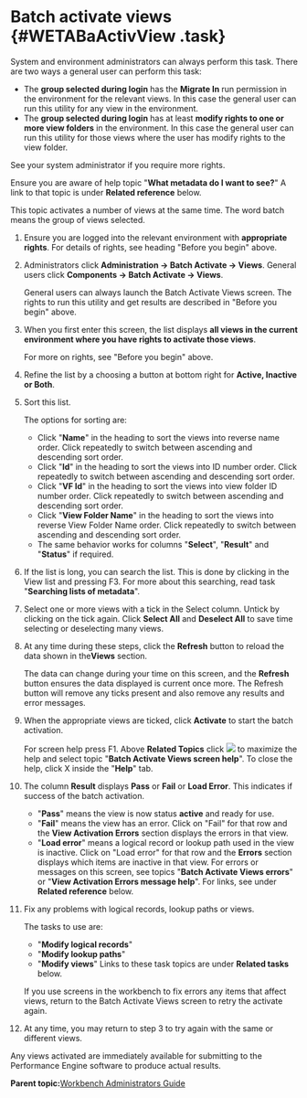 # Batch activate views {#WETABaActivView .task}

System and environment administrators can always perform this task. There are two ways a general user can perform this task:

-   The **group selected during login** has the **Migrate In** run permission in the environment for the relevant views. In this case the general user can run this utility for any view in the environment.
-   The **group selected during login** has at least **modify rights to one or more view folders** in the environment. In this case the general user can run this utility for those views where the user has modify rights to the view folder.

See your system administrator if you require more rights.

Ensure you are aware of help topic "**What metadata do I want to see?**" A link to that topic is under **Related reference** below.

This topic activates a number of views at the same time. The word batch means the group of views selected.

1.  Ensure you are logged into the relevant environment with **appropriate rights**. For details of rights, see heading "Before you begin" above.

2.  Administrators click **Administration -\> Batch Activate -\> Views**. General users click **Components -\> Batch Activate -\> Views**.

    General users can always launch the Batch Activate Views screen. The rights to run this utility and get results are described in "Before you begin" above.

3.  When you first enter this screen, the list displays **all views in the current environment where you have rights to activate those views**.

    For more on rights, see "Before you begin" above.

4.  Refine the list by a choosing a button at bottom right for **Active, Inactive or Both**.

5.  Sort this list.

    The options for sorting are:

    -   Click "**Name**" in the heading to sort the views into reverse name order. Click repeatedly to switch between ascending and descending sort order.
    -   Click "**Id**" in the heading to sort the views into ID number order. Click repeatedly to switch between ascending and descending sort order.
    -   Click "**VF Id**" in the heading to sort the views into view folder ID number order. Click repeatedly to switch between ascending and descending sort order.
    -   Click "**View Folder Name**" in the heading to sort the views into reverse View Folder Name order. Click repeatedly to switch between ascending and descending sort order.
    -   The same behavior works for columns "**Select**", "**Result**" and "**Status**" if required.
6.  If the list is long, you can search the list. This is done by clicking in the View list and pressing F3. For more about this searching, read task "**Searching lists of metadata**".

7.  Select one or more views with a tick in the Select column. Untick by clicking on the tick again. Click **Select All** and **Deselect All** to save time selecting or deselecting many views.

8.  At any time during these steps, click the **Refresh** button to reload the data shown in the**Views** section.

    The data can change during your time on this screen, and the **Refresh** button ensures the data displayed is current once more. The Refresh button will remove any ticks present and also remove any results and error messages.

9.  When the appropriate views are ticked, click **Activate** to start the batch activation.

    For screen help press F1. Above **Related Topics** click ![](images/Icon_Maximize_01.GIF) to maximize the help and select topic "**Batch Activate Views screen help**". To close the help, click X inside the "**Help**" tab.

10. The column **Result** displays **Pass** or **Fail** or **Load Error**. This indicates if success of the batch activation.

    -   "**Pass**" means the view is now status **active** and ready for use.
    -   "**Fail**" means the view has an error. Click on "Fail" for that row and the **View Activation Errors** section displays the errors in that view.
    -   "**Load error**" means a logical record or lookup path used in the view is inactive. Click on "Load error" for that row and the **Errors** section displays which items are inactive in that view.
    For errors or messages on this screen, see topics "**Batch Activate Views errors**" or "**View Activation Errors message help**". For links, see under **Related reference** below.

11. Fix any problems with logical records, lookup paths or views.

    The tasks to use are:

    -   "**Modify logical records**"
    -   "**Modify lookup paths**"
    -   "**Modify views**"
    Links to these task topics are under **Related tasks** below.

    If you use screens in the workbench to fix errors any items that affect views, return to the Batch Activate Views screen to retry the activate again.

12. At any time, you may return to step 3 to try again with the same or different views.


Any views activated are immediately available for submitting to the Performance Engine software to produce actual results.

**Parent topic:**[Workbench Administrators Guide](../html/AAR582WEAdmin.md)

